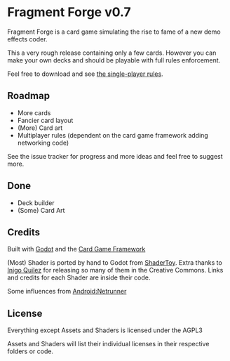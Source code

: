 # Fragment Forge v0.7

Fragment Forge is a card game simulating the rise to fame of a new demo effects coder.

This a very rough release containing only a few cards. However you can make your own decks and should be playable with full rules enforcement.

Feel free to download and see [the single-player rules](SP_RULES.md). 

## Roadmap

* More cards
* Fancier card layout
* (More) Card art
* Multiplayer rules (dependent on the card game framework adding networking code)

See the issue tracker for progress and more ideas and feel free to suggest more.

## Done

* Deck builder
* (Some) Card Art

## Credits

Built with [Godot](https://godotengine.org/) and the [Card Game Framework](https://github.com/db0/godot-card-game-framework)

(Most) Shader is ported by hand to Godot from [ShaderToy](https://www.shadertoy.com). Extra thanks to [Inigo Quilez](https://www.iquilezles.org) for releasing so many of them in the Creative Commons. Links and credits for each Shader are inside their code.

Some influences from [Android:Netrunner](https://en.wikipedia.org/wiki/Android:_Netrunner)

## License

Everything except Assets and Shaders is licensed under the AGPL3

Assets and Shaders will list their individual licenses in their respective folders or code.
